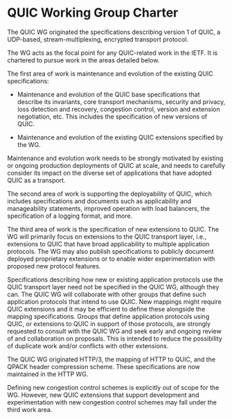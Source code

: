 # QUIC Working Group Charter

The QUIC WG originated the specifications describing version 1 of
QUIC, a UDP-based, stream-multiplexing, encrypted transport protocol.

The WG acts as the focal point for any QUIC-related work in the IETF.
It is chartered to pursue work in the areas detailed below.

The first area of work is maintenance and evolution of the existing
QUIC specifications:

- Maintenance and evolution of the QUIC base specifications that
  describe its invariants, core transport mechanisms, security and
  privacy, loss detection and recovery, congestion control, version and
  extension negotiation, etc. This includes the specification of new
  versions of QUIC.

- Maintenance and evolution of the existing QUIC extensions specified
  by the WG.

Maintenance and evolution work needs to be strongly motivated by
existing or ongoing production deployments of QUIC at scale, and needs
to carefully consider its impact on the diverse set of applications
that have adopted QUIC as a transport.

The second area of work is supporting the deployability of QUIC, which
includes specifications and documents such as applicability and
manageability statements, improved operation with load balancers, the
specification of a logging format, and more.

The third area of work is the specification of new extensions to QUIC.
The WG will primarily focus on extensions to the QUIC transport layer,
i.e., extensions to QUIC that have broad applicability to multiple
application protocols. The WG may also publish specifications to
publicly document deployed proprietary extensions or to enable wider
experimentation with proposed new protocol features.

Specifications describing how new or existing application protocols
use the QUIC transport layer need not be specified in the QUIC WG,
although they can. The QUIC WG will collaborate with other groups that
define such application protocols that intend to use QUIC. New
mappings might require QUIC extensions and it may be efficient to
define these alongside the mapping specifications. Groups that define
application protocols using QUIC, or extensions to QUIC in support of
those protocols, are strongly requested to consult with the QUIC WG
and seek early and ongoing review of and collaboration on proposals.
This is intended to reduce the possibility of duplicate work and/or
conflicts with other extensions.

The QUIC WG originated HTTP/3, the mapping of HTTP to QUIC, and the
QPACK header compression scheme. These specifications are now
maintained in the HTTP WG.

Defining new congestion control schemes is explicitly out of scope for
the WG. However, new QUIC extensions that support development and
experimentation with new congestion control schemes may fall under the
third work area.
